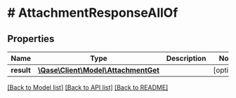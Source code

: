 # # AttachmentResponseAllOf

## Properties

Name | Type | Description | Notes
------------ | ------------- | ------------- | -------------
**result** | [**\Qase\Client\Model\AttachmentGet**](AttachmentGet.md) |  | [optional]

[[Back to Model list]](../../README.md#models) [[Back to API list]](../../README.md#endpoints) [[Back to README]](../../README.md)
